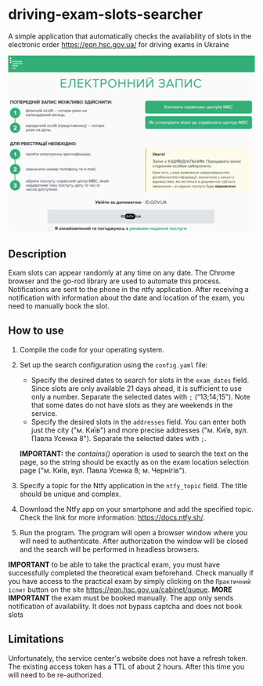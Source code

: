 # driving-exam-slots-searcher

A simple application that automatically checks the availability of slots in the electronic order https://eqn.hsc.gov.ua/
for driving exams in Ukraine

<img src="resourses/mvs-login-page.png" alt="mvs-login-page" width="600"/>

## Description

Exam slots can appear randomly at any time on any date. The Chrome browser and the go-rod library are used to automate
this process. Notifications are sent to the phone in the ntfy application. After receiving a notification with
information about the date and location of the exam, you need to manually book the slot.

## How to use

1. Compile the code for your operating system.
2. Set up the search configuration using the `config.yaml` file:
    - Specify the desired dates to search for slots in the `exam_dates` field. Since slots are only available 21 days
      ahead, it is sufficient to use only a number. Separate the selected dates with `;` (“13;14;15”). Note that some
      dates do not have slots as they are weekends in the service.
    - Specify the desired slots in the `addresses` field. You can enter both just the city ("м. Київ") and more precise
      addresses ("м. Київ, вул. Павла Усенка 8"). Separate the selected dates with `;`.

   **IMPORTANT:** the _contains()_ operation is used to search the text on the page, so the string should be exactly
   as on the exam location selection page ("м. Київ, вул. Павла Усенка 8; м. Чернігів").
3. Specify a topic for the Ntfy application in the `ntfy_topic` field. The title should be unique and complex.
4. Download the Ntfy app on your smartphone and add the specified topic. Check the link for more
   information: https://docs.ntfy.sh/.
5. Run the program. The program will open a browser window where you will need to authenticate. After authorization the
   window will be closed and the search will be performed in headless browsers.

**IMPORTANT** to be able to take the practical exam, you must have successfully completed the theoretical exam
beforehand. Check manually if you have access to the practical exam by simply clicking on the `Практичний іспит` button
on the site https://eqn.hsc.gov.ua/cabinet/queue.
**MORE IMPORTANT** the exam must be booked manually. The app only sends notification of availability. It does not bypass captcha and does not book slots

## Limitations

Unfortunately, the service center's website does not have a refresh token. The existing access token has a TTL of about
2 hours. After this time you will need to be re-authorized.
